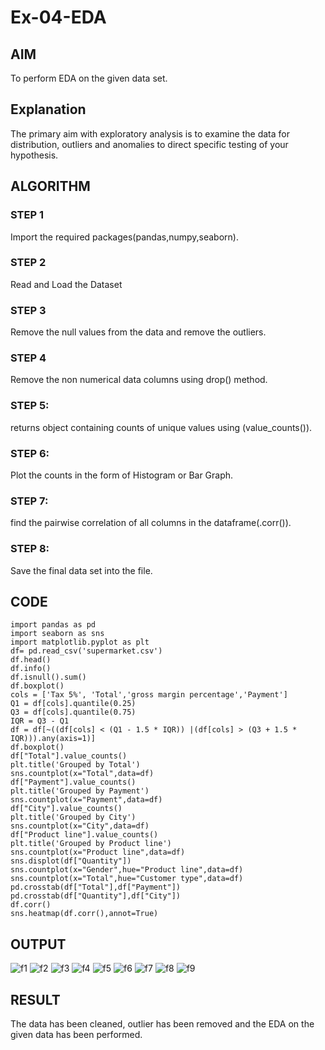 # Ex-04-EDA
## AIM
To perform EDA on the given data set.

## Explanation
The primary aim with exploratory analysis is to examine the data for distribution, outliers and anomalies to direct specific testing of your hypothesis.

## ALGORITHM
### STEP 1
Import the required packages(pandas,numpy,seaborn).

### STEP 2
Read and Load the Dataset

### STEP 3
Remove the null values from the data and remove the outliers.

### STEP 4
Remove the non numerical data columns using drop() method.

### STEP 5:
returns object containing counts of unique values using (value_counts()).

### STEP 6:
Plot the counts in the form of Histogram or Bar Graph.

### STEP 7:
find the pairwise correlation of all columns in the dataframe(.corr()).

### STEP 8:
Save the final data set into the file.

## CODE 
```
import pandas as pd 
import seaborn as sns
import matplotlib.pyplot as plt
df= pd.read_csv('supermarket.csv')
df.head()
df.info()
df.isnull().sum()
df.boxplot()
cols = ['Tax 5%', 'Total','gross margin percentage','Payment']
Q1 = df[cols].quantile(0.25)
Q3 = df[cols].quantile(0.75)
IQR = Q3 - Q1
df = df[~((df[cols] < (Q1 - 1.5 * IQR)) |(df[cols] > (Q3 + 1.5 * IQR))).any(axis=1)]
df.boxplot()
df["Total"].value_counts()
plt.title('Grouped by Total')
sns.countplot(x="Total",data=df)
df["Payment"].value_counts()
plt.title('Grouped by Payment')
sns.countplot(x="Payment",data=df)
df["City"].value_counts()
plt.title('Grouped by City')
sns.countplot(x="City",data=df)
df["Product line"].value_counts()
plt.title('Grouped by Product line')
sns.countplot(x="Product line",data=df)
sns.displot(df["Quantity"])
sns.countplot(x="Gender",hue="Product line",data=df)
sns.countplot(x="Total",hue="Customer type",data=df)
pd.crosstab(df["Total"],df["Payment"])
pd.crosstab(df["Quantity"],df["City"])
df.corr()
sns.heatmap(df.corr(),annot=True)
```
## OUTPUT
![f1](https://user-images.githubusercontent.com/94219582/162558694-1896ea54-b52c-4d9d-b3ae-dc098f83334b.PNG)
![f2](https://user-images.githubusercontent.com/94219582/162558702-a7c03ecd-bb90-4bc2-8903-2ba45db70b88.PNG)
![f3](https://user-images.githubusercontent.com/94219582/162558710-f4b84be4-4237-48e2-9c3a-6cc797355cee.PNG)
![f4](https://user-images.githubusercontent.com/94219582/162558715-9d1d303a-7a1b-42d1-9dcb-2124715562f7.PNG)
![f5](https://user-images.githubusercontent.com/94219582/162558723-06a1bf4b-5f7c-4322-938f-fd9b822e02d8.PNG)
![f6](https://user-images.githubusercontent.com/94219582/162558727-40484e6f-93c0-47b4-9172-44902178a35b.PNG)
![f7](https://user-images.githubusercontent.com/94219582/162558734-696f5c46-3091-4470-815c-6f1016abd138.PNG)
![f8](https://user-images.githubusercontent.com/94219582/162558737-4d9f547e-08a3-4e9e-861b-b3264e4f5210.PNG)
![f9](https://user-images.githubusercontent.com/94219582/162558743-65ff4cbf-e8bf-484a-af42-6b6f4175713a.PNG)

## RESULT
The data has been cleaned, outlier has been removed and the EDA on the given data has been performed.

